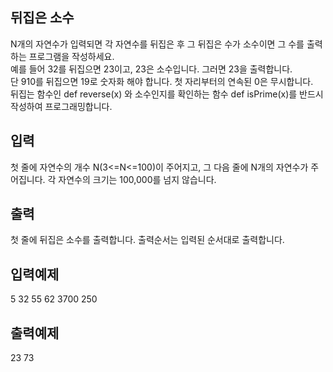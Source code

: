 ## 뒤집은 소수   
N개의 자연수가 입력되면 각 자연수를 뒤집은 후 그 뒤집은 수가 소수이면 그 수를 출력하는 프로그램을 작성하세요.    
예를 들어 32를 뒤집으면 23이고, 23은 소수입니다. 그러면 23을 출력합니다.    
단 910를 뒤집으면 19로 숫자화 해야 합니다. 첫 자리부터의 연속된 0은 무시합니다.    
뒤집는 함수인 def reverse(x) 와 소수인지를 확인하는 함수 def isPrime(x)를 반드시 작성하여 프로그래밍합니다.   
   
## 입력    
첫 줄에 자연수의 개수 N(3<=N<=100)이 주어지고, 그 다음 줄에 N개의 자연수가 주어집니다. 각 자연수의 크기는 100,000를 넘지 않습니다.    
   
## 출력    
첫 줄에 뒤집은 소수를 출력합니다. 출력순서는 입력된 순서대로 출력합니다.    
   
## 입력예제                                    
5 32 55 62 3700 250       
   
## 출력예제    
23 73
